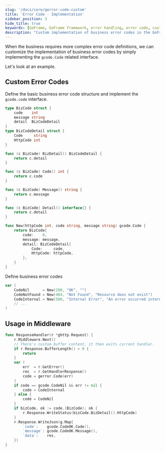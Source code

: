 ```yaml
---
slug: '/docs/core/gerror-code-custom'
title: 'Error Code - Implementation'
sidebar_position: 3
hide_title: true
keywords: [GoFrame, GoFrame framework, error handling, error code, custom error code, gcode, business error code, HttpCode, middleware, code example]
description: "Custom implementation of business error codes in the GoFrame framework. By implementing the gcode.Code interface, complex error codes can be defined; code examples for error handling are provided, showing how to use custom error codes in conjunction with middleware."
---
```


When the business requires more complex error code definitions, we can customize the implementation of business error codes by simply implementing the `gcode.Code` related interface.

Let's look at an example.

## Custom Error Codes

Define the basic business error code structure and implement the `gcode.code` interface.

```go
type BizCode struct {
    code    int
    message string
    detail  BizCodeDetail
}
type BizCodeDetail struct {
    Code     string
    HttpCode int
}

func (c BizCode) BizDetail() BizCodeDetail {
    return c.detail
}

func (c BizCode) Code() int {
    return c.code
}

func (c BizCode) Message() string {
    return c.message
}

func (c BizCode) Detail() interface{} {
    return c.detail
}

func New(httpCode int, code string, message string) gcode.Code {
    return BizCode{
        code:    0,
        message: message,
        detail: BizCodeDetail{
            Code:     code,
            HttpCode: httpCode,
        },
    }
}
```

Define business error codes

```go
var (
    CodeNil      = New(200, "OK", "")
    CodeNotFound = New(404, "Not Found", "Resource does not exist")
    CodeInternal = New(500, "Internal Error", "An error occurred internally")
    // ...
)
```

## Usage in Middleware

```go
func ResponseHandler(r *ghttp.Request) {
    r.Middleware.Next()
    // There's custom buffer content, it then exits current handler.
    if r.Response.BufferLength() > 0 {
        return
    }
    var (
        err  = r.GetError()
        res  = r.GetHandlerResponse()
        code = gerror.Code(err)
    )
    if code == gcode.CodeNil && err != nil {
        code = CodeInternal
    } else {
        code = CodeNil
    }
    if bizCode, ok := code.(BizCode); ok {
        r.Response.WriteStatus(bizCode.BizDetail().HttpCode)
    }
    r.Response.WriteJson(g.Map{
        `code`:    gcode.CodeOK.Code(),
        `message`: gcode.CodeOK.Message(),
        `data`:    res,
    })
}
```